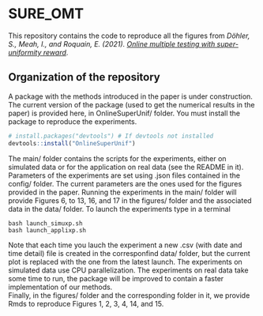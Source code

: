 # SURE_OMT
This repository contains the code to reproduce all the figures from 
*Döhler, S., Meah, I., and Roquain, E. (2021). [Online multiple testing with super-uniformity reward](https://arxiv.org/pdf/2110.01255.pdf)*.
 
## Organization of the repository
A package with the methods introduced in the paper is under construction. 
The current version of the package (used to get the numerical results in the paper) is provided here,
in OnlineSuperUnif/ folder. You must install the package to reproduce the experiments. 
```r
# install.packages("devtools") # If devtools not installed
devtools::install("OnlineSuperUnif")
```
The main/ folder contains the scripts for the experiments,
either on simulated data or for the application on real data (see the README in it).
Parameters of the experiments are set using .json files contained in the config/ folder. 
The current parameters are the ones used for the figures provided in the paper.
Running the experiments in the main/ folder will provide Figures 6, to 13, 16, and 17 in the figures/ folder and the associated data in the data/ folder.
To launch the experiments type in a terminal
``` 
bash launch_simuxp.sh
bash launch_applixp.sh
```

Note that each time you lauch the experiment a new .csv (with date and time detail) file is created in the corresponfind data/ folder, but the current plot is replaced with the one from the latest launch.
The experiments on simulated data use CPU parallelization. The experiments on real data take some time to run, the package will be improved to contain a faster implementation of our methods.  
Finally, in the figures/ folder and the corresponding folder in it, we provide Rmds to reproduce Figures 1, 2, 3, 4, 14, and 15. 

